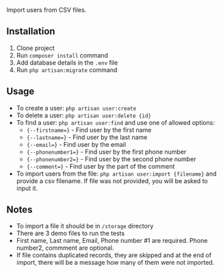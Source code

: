 Import users from CSV files.

## Installation

1. Clone project
2. Run `composer install` command
3. Add database details in the `.env` file
4. Run `php artisan:migrate` command

## Usage

* To create a user: `php artisan user:create`
* To delete a user: `php artisan user:delete {id}` 
* To find a user: `php artisan user:find` and use one of allowed options:
    * `{--firstname=}` - Find user by the first name 
    * `{--lastname=}` - Find user by the last name 
    * `{--email=}` - Find user by the email
    * `{--phonenumber1=}` - Find user by the first phone number
    * `{--phonenumber2=}` - Find user by the second phone number
    * `{--comment=}` - Find user by the part of the comment
* To import users from the file: `php artisan user:import {filename}` and provide a csv filename.
If file was not provided, you will be asked to input it.
   
## Notes
* To import a file it should be in `/storage` directory
* There are 3 demo files to run the tests
* First name, Last name, Email, Phone number #1 are required. Phone number2, commment are optional.
* If file contains duplicated records, they are skipped and at the end of import, there will be a message how many of them were not imported.


